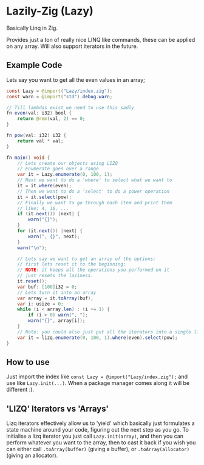 # Lazily-Zig (Lazy)
Basically Linq in Zig.

Provides just a ton of really nice LINQ like commands, these can be applied on any array.  Will also support iterators in the future.

## Example Code

Lets say you want to get all the even values in an array;
```Java
const Lazy = @import("Lazy/index.zig");
const warn = @import("std").debug.warn;

// Till lambdas exist we need to use this sadly
fn even(val: i32) bool {
    return @rem(val, 2) == 0;
}

fn pow(val: i32) i32 {
    return val * val;
}

fn main() void {
    // Lets create our objects using LIZQ
    // Enumerate goes over a range
    var it = Lazy.enumerate(0, 100, 1);
    // Next we want to do a 'where' to select what we want to
    it = it.where(even);
    // Then we want to do a 'select' to do a power operation
    it = it.select(pow);
    // Finally we want to go through each item and print them
    // like; 4, 16, ...
    if (it.next()) |next| {
        warn("{}");
    }
    for (it.next()) |next| {
        warn(", {}", next);
    }
    warn("\n");

    // Lets say we want to get an array of the options;
    // first lets reset it to the beginning;
    // NOTE: it keeps all the operations you performed on it
    // just resets the laziness.
    it.reset();
    var buf: [100]i32 = 0;
    // Lets turn it into an array
    var array = it.toArray(buf);
    var i: usize = 0;
    while (i < array.len) : (i += 1) {
        if (i > 0) warn(", ");
        warn("{}", array[i]);
    }
    // Note: you could also just put all the iterators into a single line like;
    var it = lizq.enumerate(0, 100, 1).where(even).select(pow);
}
```

## How to use

Just import the index like `const Lazy = @import("Lazy/index.zig");` and use like `Lazy.init(...)`. When a package manager comes along it will be different :).

## 'LIZQ' Iterators vs 'Arrays'

Lizq iterators effectively allow us to 'yield' which basically just formulates a state machine around your code, figuring out the next step as you go.  To initialise a lizq iterator you just call `Lazy.init(array)`, and then you can perform whatever you want to the array, then to cast it back if you wish you can either call `.toArray(buffer)` (giving a buffer), or `.toArray(allocator)` (giving an allocator).
